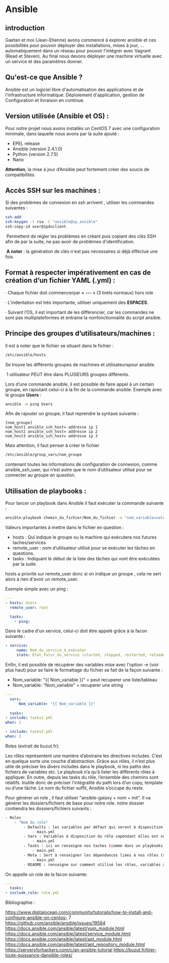 # Ansible  
## introduction

Gaetan et moi (Jean-Etienne) avons commencé à explorer ansible et ces possibilités pour pouvoir déployer des installations, mises à jour, ... automatiquement dans un réseau pour pouvoir l'intégrer avec Vagrant (Read et Steven).
Au final nous devons déployer une machine virtuelle avec un service et des paramètres donner.

## Qu'est-ce que Ansible ?

Ansible est un logiciel libre d'automatisation des applications et de l'infrastructure informatique. Déploiement d'application, gestion de Configuration et livraison en continue.

## Version utilisée (Ansible et OS) :


Pour notre projet nous avons installés un CentOS 7 avec une configuration minimale, dans laquelle nous avons par la suite ajouté :

-  EPEL release
-  Ansible (version 2.4.1.0)
-  Python (version 2.7.5)
-  Nano

**Attention**, la mise à jour d’Ansible peut fortement créer des soucis de compatibilités.



## Accès SSH sur les machines :

Si des problèmes de connexion en ssh arrivent , utiliser les commandes suivantes : 

```bash
ssh-add
ssh-keygen -t rsa -C "ansible@ip_ansible"
ssh-copy-id user@ipduclient
```

​	Permettent de régler les problèmes en créant puis copiant des clés SSH afin de par la suite, ne pas avoir de problèmes d'identification.

​	**A noter** : la génération de clés n'est pas nécessaires si déjà éfféctué une fois.

##  Format à respecter impérativement en cas de création d’un fichier YAML (.yml) :

 

·     Chaque fichier doit commencerpar  « **---** » (3 tirets normaux) hors role

·     L’indentation est très importante, utiliser uniquement des **ESPACES**.

·     Suivant l’OS, il est important de les différencier, car les commandes ne sont pas multiplateformes et entraine la nonfonctionnalité du script ansible.

 

## Principe des groupes d’utilisateurs/machines :

 

Il est à noter que le fichier se situant dans le fichier : 

```bash
/etc/ansible/hosts  
```

Se trouve les différents groupes de machines et utilisateurspour ansible.

​	1 utilisateur PEUT être dans PLUSIEURS groupes différents.

Lors d’une commande ansible, il est possible de faire appel à un certain groupe, en rajoutant celui-ci à la fin de la commande ansible. Exemple avec le groupe **Users** :

```bash
ansible -m ping Users
```

 

Afin de rajouter un groupe, il faut reprendre la syntaxe suivante :

```properties
[nom_groupe]
nom_host1 ansible_ssh_host= addresse ip 1 
nom_host2 ansible_ssh_host= addresse ip 2
nom_host3 ansible_ssh_host= addresse ip 3
```

 Mais attention, il faut penser à créer le fichier 

```bash
/etc/ansible/group_vars/nom_groupe
```

contenant toutes les informations de configuration de connexion, comme ansible_ssh_user, qui n’est autre que le nom d’utilisateur utilisé pour se connecter au groupe en question.



## Utilisation de playbooks :

Pour lancer un playbook dans Ansible il faut exécuter la commande suivante :

```bash
ansible-playbook chemin_du_fichier/Nom_du_fichier -e "nom_variable=valeur_var"
```

Valeurs importantes à mettre dans le fichier en question :

-  hosts : Qui indique  le groupe ou la machine qui exécutera nos futures taches/services
-  remote_user : nom d’utilisateur utilisé pour se exécuter les tâches en questions.
-  tasks : Indiquant le début de la liste des tâches qui vont être exécutées par la suite.

hosts a priorité sur remote_user donc si on indique un groupe , cela ne sert alors à rien d'avoir un remote_user.

Exemple simple avec un ping :

```yaml
---
- hosts: Users
  remote_user: root

  tasks:
    - ping:
```



Dans le cadre d'un service, celui-ci doit être appelé grâce à la facon suivante :

```yaml
- service:
     name: Nom_du_service_à_exécuter
     state: Etat_futur_du_service (started, stopped, restarted, reloaded)
```



Enfin, il est possible de récupérer des variables mise avec l'option -e (voir plus haut) pour se faire le formattage du fichier se fait de la façon suivante :

- Nom_variable: "{{ Nom_variable }}" = peut recuperer une liste/tableau
- Nom_variable: "Nom_variable" = recuperer une string 

```yaml
---
  vars:
      Nom_variable: "{{ Nom_variable }}"
      
  tasks:
- include: tasks1.yml
when: 1

- include: tasks2.yml
when: 2
```
Roles (extrait de buzut.fr):

Les rôles représentent une manière d’abstraire les directives includes. C’est en quelque sorte une
couche d’abstraction. Grâce aux rôles, il n’est plus utile de préciser les divers includes dans le
playbook, ni les paths des fichiers de variables etc. Le playbook n’a qu’à lister les différents rôles à
appliquer.
En outre, depuis les tasks du rôle, l’ensemble des chemins sont relatifs. Inutile donc de préciser
l’intégralité du path lors d’un copy, template ou d’une tâche. Le nom du fichier suffit, Ansible
s’occupe du reste.

Pour générer un role , il faut utiliser "ansible-galaxy + nom + init".
Il va générer les dossiers/fichiers de base pour notre role. notre dossier contiendra les dossiers/fichiers suivants :

```bash
- Roles
	- "Nom du role"
		- Defaults : les variables par défaut qui seront à disposition du rôle.
			- main.yml
		- Vars : Variables à disposition du rôle cependant elles ont vocation à être modifiées par l’utilisateur et elles prennent le dessus sur celle du dossier « defaults » si elles sont renseignées.
			- main.yml
		- Tasks : ici on renseigne nos taches (comme dans un playbooks normal).
			- main.yml
		- Meta : Sert à renseigner les dépendances liées à nos rôles (ssl, et etc).
			- main.yml
		- README : renseigne sur comment utilisé les rôles, variables à définir et etc.
 ```

 On appelle un role de la facon suivante:
 
```yaml
---
  tasks:
- include_role: role.yml
```

Bibliographie :

https://www.digitalocean.com/community/tutorials/how-to-install-and-configure-ansible-on-centos-
7
https://github.com/ansible/ansible/issues/19584
https://docs.ansible.com/ansible/latest/yum_module.html
https://docs.ansible.com/ansible/latest/service_module.html
https://docs.ansible.com/ansible/latest/apt_module.html
https://docs.ansible.com/ansible/latest/apt_repository_module.html
https://serversforhackers.com/c/an-ansible-tutorial
https://buzut.fr/tirer-toute-puissance-dansible-roles/
